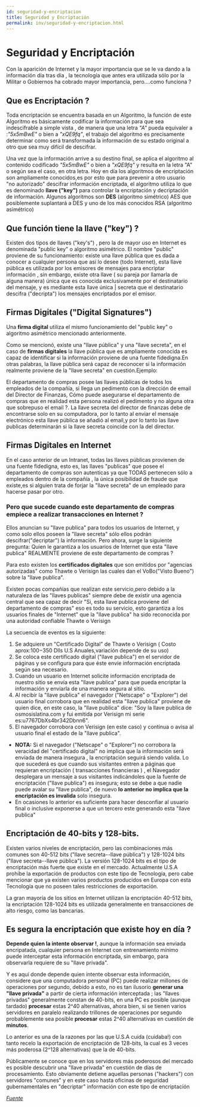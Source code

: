 ```yaml
---
id: seguridad-y-encriptacion
title: Seguridad y Encriptación
permalink: inv/seguridad-y-encriptacion.html
---
```

# Seguridad y Encriptación

Con la aparición de Internet y la mayor importancia que se le va dando a la información día tras día , la tecnología que antes era utilizada sólo por la Militar o Gobiernos ha cobrado mayor importancia, pero....como funciona ?

## Que es Encriptación ?

Toda encriptación se encuentra basada en un Algoritmo, la función de este Algoritmo es básicamente codificar la información para que sea indescifrable a simple vista , de manera que una letra *"A"* pueda equivaler a :*"5x5mBwE"* o bien a *"xQE9fq"*, el trabajo del algoritmo es precisamente determinar como será transformada la información de su estado original a otro que sea muy difícil de descifrar.

Una vez que la información arrive a su destino final, se aplica el algoritmo al contenido codificado *"5x5mBwE"* o bien a *"xQE9fq"* y resulta en la letra "A" o según sea el caso, en otra letra. Hoy en día los algoritmos de encriptación son ampliamente conocidos,es por esto que para prevenir a otro usuario "no autorizado" descifrar información encriptada, el algoritmo utiliza lo que es denominado **llave ("key")** para controlar la encriptación y decriptación de información. Algunos algoritmos son **DES** (algoritmo simétrico) AES que posiblemente suplantará a DES y uno de los más conocidos RSA (algoritmo asimétrico)

## Que función tiene la llave ("key") ?

Existen dos tipos de llaves ("key's") , pero la de mayor uso en Internet es denominada "public key" o algoritmo asimétrico. El nombre "public" proviene de su funcionamiento: existe una llave pública que es dada a conocer a cualquier persona que así lo desee (todo Internet), esta llave pública es utilizada por los emisores de mensajes para encriptar información , sin embargo, existe otra llave ( su pareja por llamarla de alguna manera) única que es conocida exclusivamente por el destinatario del mensaje, y es mediante esta llave única | secreta que el destinatario descifra ("decripta") los mensajes encriptados por el emisor.

## Firmas Digitales ("Digital Signatures")

Una **firma digital** utiliza el mismo funcionamiento del "public key" o algoritmo asimétrico mencionado anteriormente.

Como se mencionó, existe una "llave pública" y una "llave secreta", en el caso de **firmas digitales** la llave pública que es ampliamente conocida es capaz de identificar si la información proviene de una fuente fidedigna.En otras palabras, la llave pública será capaz de reconocer si la información realmente proviene de la "llave secreta" en cuestión.Ejemplo:

El departamento de compras posee las llaves públicas de todos los empleados de la compañía, si llega un pedimento con la dirección de email del Director de Finanzas, Cómo puede asegurarse el departamento de compras que en realidad esta persona realizó el pedimento y no alguna otra que sobrepuso el email ?. La llave secreta del director de finanzas debe de encontrarse solo en su computadora, por lo tanto al enviar el mensaje electrónico esta llave pública se añadió al email,y por lo tanto las llave publicas determinarán si la llave secreta coincide con la del director.

## Firmas Digitales en Internet

En el caso anterior de un Intranet, todas las llaves públicas provienen de una fuente fidedigna, esto es, las llaves "publicas" que posee el departamento de compras son autenticas ya que TODAS pertenecen sólo a empleados dentro de la compañía , la única posibilidad de fraude que existe,es si alguien trata de forjar la "llave secreta" de un empleado para hacerse pasar por otro.

### Pero que sucede cuando este departamento de compras empiece a realizar transacciones en Internet ?

Ellos anuncian su "llave publica" para todos los usuarios de Internet, y como solo ellos poseen la "llave secreta" sólo ellos podrán descifrar("decriptar") la información. Pero ahora, surge la siguiente pregunta: Quien le garantiza a los usuarios de Internet que esta "llave publica" REALMENTE proviene de este departamento de compras ?

Para esto existen los **certificados digitales** que son emitidos por "agencias autorizadas" como Thawte o Verisign las cuales dan el VoBo("Visto Bueno") sobre la "llave publica".

Existen pocas compañías que realizan este servicio,pero debido a la naturaleza de las "llaves publicas" siempre debe de existir una agencia central que sea capaz de decir "Si, esta llave publica proviene del departamento de compras" eso es todo su servicio, esto garantiza a los usuarios finales de "Internet" que la "llave publica" ha sido reconocida por una autoridad confiable Thawte o Verisign

La secuencia de eventos es la siguiente:

1. Se adquiere un "Certificado Digital" de Thawte o Verisign ( Costo aprox:$100-$350 Dlls U.S    Anuales,variación depende de su uso)
2. Se coloca este certificado digital ("llave publica") en el servidor de páginas y se configura para que éste envíe información encriptada según sea necesario.
3. Cuando un usuario en Internet solicite información encriptada de nuestro sitio se envía esta "llave publica" para que pueda encriptar la información y enviarla de una manera segura al sitio.
4. Al recibir la "llave publica" el navegador ("Netscape" o "Explorer") del usuario final corrobora que en realidad esta "llave publica" proviene de quien dice, en este caso, la "llave publica" dice: "Soy la llave publica de osmosislatina.com y fui emitida por Verisign mi serie es:u7767DbXs4br342Dbnn6".
5. El navegador corrobora con Verisign (en este caso) y continua o avisa al usuario final el estado de la "llave publica".

- **NOTA:** Si el navegador ("Netscape" o "Explorer") no corrobora la veracidad del "certificado digital" no implica que la información será enviada de manera insegura , la encriptación seguirá siendo valida. Lo que sucederá es que cuando sus visitantes entren a páginas que requieran encriptación ( transacciones financieras ) , el Navegador desplegara un mensaje a sus visitantes indicándoles que la fuente de encriptación ("llave publica") es insegura; esto se debe a que nadie puede avalar su "llave publica", de nuevo **lo anterior no implica que la encriptación es invalida** solo insegura.
- En ocasiones lo anterior es suficiente para hacer desconfiar al usuario final o inclusive exponerse a que un tercero este generando esta "llave publica"

## Encriptación de 40-bits y 128-bits.

Existen varios niveles de encriptación, pero las combinaciones más comunes son 40-512 bits ("llave secreta--llave pública") y 128-1024 bits ("llave secreta--llave pública"). La versión 128-1024 bits es el tipo de encriptación más fuerte que existe en el mercado. Actualmente U.S.A prohibe la exportación de productos con este tipo de Tecnología, pero cabe mencionar que ya existen varios productos producidos en Europa con esta Tecnología que no poseen tales restricciones de exportación.

La gran mayoría de los sitios en Internet utilizan la encriptación 40-512 bits, la encriptación 128-1024 bits es utilizada generalmente en transacciones de alto riesgo, como las bancarias.

## Es segura la encriptación que existe hoy en día ?

**Depende quien la intente observar !**, aunque la información sea enviada encripatada, cualquier persona en Internet con entrenamiento mínimo puede interceptar esta información encriptada, sin embargo, para observarla requiere de su "llave privada".

Y es aquí donde depende quien intente observar esta información, considere que una computadora personal (PC) puede realizar millones de operaciones por segundo, debido a esto, no es tan ilusorio **generar una "llave privada"** a partir de cierta información interceptada ; las "llaves privadas" generalmente constan de 40-bits, en una PC es posible (aunque tardado) **procesar** estas 2^40 alternativas, ahora bien, si se tienen varios servidores en paralelo realizando trillones de operaciones por segundo probablemente sea posible **procesar** estas 2^40 alternativas en cuestión de **minutos**.

Lo anterior es una de la razones por las que U.S.A cuida (cuidaba!) con tanto recelo la exportación de encriptación de 128-bits, la cual es 3 veces más poderosa (2^128 alternativas) que la de 40-bits.

Públicamente se conoce que en los servidores más poderosos del mercado es posible descubrir una "llave privada" en cuestión de días de procesamiento. Esto obviamente detiene aquellas personas ("hackers") con servidores "comunes" y en este caso hasta oficinas de seguridad gubernamentales en "decriptar" información con este tipo de encriptación

<a href="https://goo.gl/E98eZP" target="_blank">*Fuente*</a>
